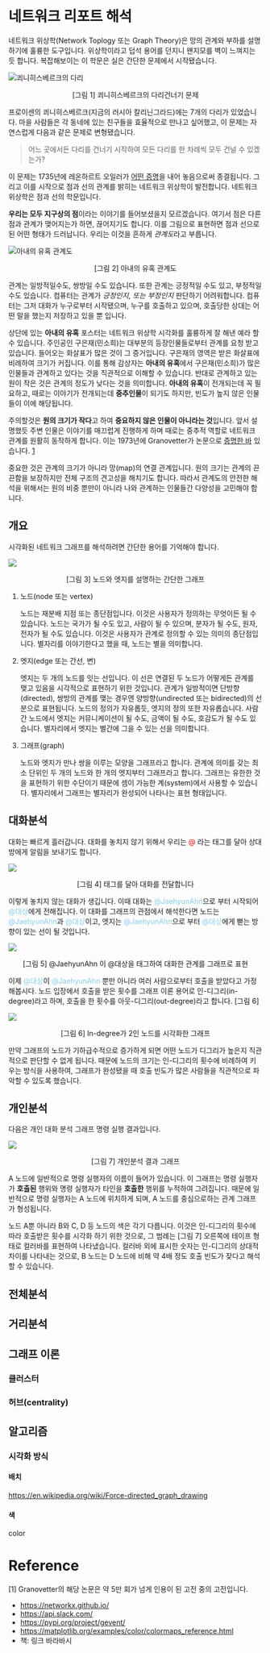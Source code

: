 # 네트워크 리포트 해석
네트워크 위상학(Network Toplogy 또는 Graph Theory)은 망의 관계와 부하를 설명하기에 훌륭한 도구입니다. 위상학이라고 덥석 용어를 던지니 왠지모를 벽이 느껴지는 듯 합니다. 복잡해보이는 이 학문은 실은 간단한 문제에서 시작됐습니다.

![쾨니히스베르크의 다리](http://mblogthumb2.phinf.naver.net/MjAxODA3MTNfMjk3/MDAxNTMxNDc5NTkyMTkx.iE2fwJHadMdpTBDP8ZU97UqhV3rOiqVIJE4Ug3C5R5Ug.CVxwmkOtlc8-CqIDcs_jFPDaoOre6iEsFC5VHowEYhkg.JPEG.galaxyenergy/1531479591997.jpg?type=w800)
<p align='center'>
[그림 1] 쾨니히스베르크의 다리건너기 문제
    </p>

프로이센의 쾨니히스베르크(지금의 러시아 칼리닌그라드)에는 7개의 다리가 있었습니다. 마을 사람들은 각 동네에 있는 친구들을 효율적으로 만나고 싶어했고, 이 문제는 자연스럽게 다음과 같은 문제로 변형됐습니다.

> 어느 곳에서든 다리를 건너기 시작하여 모든 다리를 한 차례씩 모두 건널 수 있겠는가?

이 문제는 1735년에 레온하르트 오일러가 [어떤 증명](https://ko.wikipedia.org/wiki/%EC%BE%A8%EB%8B%88%ED%9E%88%EC%8A%A4%EB%B2%A0%EB%A5%B4%ED%81%AC%EC%9D%98_%EB%8B%A4%EB%A6%AC_%EB%AC%B8%EC%A0%9C)을 내어 놓음으로써 종결됩니다. 그리고 이를 시작으로 점과 선의 관계를 밝히는 네트워크 위상학이 발전합니다. 네트워크 위상학은 점과 선의 학문입니다.

**우리는 모두 지구상의 점**이라는 이야기를 들어보셨을지 모르겠습니다. 여기서 점은 다른 점과 관계가 맺어지는가 하면, 끊어지기도 합니다. 이를 그림으로 표현하면 점과 선으로 된 어떤 형태가 드러납니다. 우리는 이것을 흔하게 *관계도*라고 부릅니다.


![아내의 유혹 관계도](http://cfs12.tistory.com/image/17/tistory/2009/02/03/22/14/4988433ad5368)
<p align='center'>
[그림 2] 아내의 유혹 관계도
</p>

관계는 일방적일수도, 쌍방일 수도 있습니다. 또한 관계는 긍정적일 수도 있고, 부정적일 수도 있습니다. 컴퓨터는 관계가 *긍정인지, 또는 부정인지* 판단하기 어려워합니다. 컴퓨터는 그저 대화가 누구로부터 시작됐으며, 누구를 호출하고 있으며, 호출당한 상대는 어떤 말을 했는지 저장하고 있을 뿐 입니다.

상단에 있는 **아내의 유혹** 포스터는 네트워크 위상학 시각화를 훌륭하게 잘 해낸 예라 할 수 있습니다. 주인공인 구은재(민소희)는 대부분의 등장인물들로부터 관계를 요청 받고 있습니다. 들어오는 화살표가 많은 것이 그 증거입니다. 구은재의 영역은 받은 화살표에 비례하여 크기가 커집니다. 이를 통해 감상자는 **아내의 유혹**에서 구은재(민소희)가 많은 인물들과 관계하고 있다는 것을 직관적으로 이해할 수 있습니다. 반대로 관계하고 있는 원이 작은 것은 관계의 정도가 낮다는 것을 의미합니다. **아내의 유혹**이 전개되는데 꼭 필요하고, 때로는 이야기가 전개되는데 **중추인물**이 되기도 하지만, 빈도가 높지 않은 인물들이 이에 해당됩니다.

주의할것은 **원의 크기가 작다**고 하여 **중요하지 않은 인물이 아니라는 것**입니다. 앞서 설명했듯 주변 인물은 이야기를 매끄럽게 진행하게 하며 때로는 중추적 역할로 네트워크 관계를 원활히 동작하게 합니다. 이는 1973년에 Granovetter가 논문으로 [증명한 바](https://sociology.stanford.edu/sites/default/files/publications/the_strength_of_weak_ties_and_exch_w-gans.pdf) 있습니다. [1](#Reference)

중요한 것은 관계의 크기가 아니라 망(map)의 연결 관계입니다. 원의 크기는 관계의 끈끈함을 보장하지만 전체 구조의 견고성을 해치기도 합니다. 따라서 관계도의 안전한 해석을 위해서는 원의 비중 뿐만이 아니라 나와 관계하는 인물들간 다양성을 고민해야 합니다.

## 개요
시각화된 네트워크 그래프를 해석하려면 간단한 용어를 기억해야 합니다.


![](http://mathworld.wolfram.com/images/eps-gif/GraphNodesEdges_1000.gif)
<p align='center'>
    [그림 3] 노드와 엣지를 설명하는 간단한 그래프
</p>

1. 노드(node 또는 vertex)

    노드는 재분배 지점 또는 종단점입니다. 이것은 사용자가 정의하는 무엇이든 될 수 있습니다. 노드는 국가가 될 수도 있고, 사람이 될 수 있으며, 분자가 될 수도, 원자, 전자가 될 수도 있습니다. 이것은 사용자가 관계로 정의할 수 있는 의미의 종단점입니다. 별자리를 이야기한다고 했을 때, 노드는 별을 의미합니다.
    
2. 엣지(edge 또는 간선, 변)

    엣지는 두 개의 노드를 잇는 선입니다. 이 선은 연결된 두 노드가 어떻게든 관계를 맺고 있음을 시각적으로 표현하기 위한 것입니다. 관계가 일방적이면 단방향(directed), 쌍방의 관계를 맺는 경우엔 양방향(undirected 또는 bidirected)의 선분으로 표현됩니다. 노드의 정의가 자유롭듯, 엣지의 정의 또한 자유롭습니다. 사람간 노드에서 엣지는 커뮤니케이션이 될 수도, 금액이 될 수도, 호감도가 될 수도 있습니다. 별자리에서 엣지는 별간에 그을 수 있는 선을 의미합니다.

3. 그래프(graph)

    노드와 엣지가 만나 쌍을 이루는 모양을 그래프라고 합니다. 관계에 의미를 갖는 최소 단위인 두 개의 노드와 한 개의 엣지부터 그래프라고 합니다. 그래프는 유한한 것을 표현하기 위한 수단이기 때문에 셈이 가능한 계(system)에서 사용할 수 있습니다. 별자리에서 그래프는 별자리가 완성되어 나타나는 표현 형태입니다.
    
## 대화분석
대화는 빠르게 흘러갑니다. 대화를 놓치지 않기 위해서 우리는 <font style='color:red'>@</font> 라는 태그를 달아 상대방에게 알림을 보내기도 합니다.


![](assets/태그.png)
<p align='center'>
    [그림 4] 태그를 달아 대화를 전달합니다
</p>

이렇게 놓치지 않는 대화가 생깁니다. 이때 대화는 <font style='color:skyblue'>@JaehyunAhn</font>으로 부터 시작되어 <font style='color:skyblue'>@대상</font>에게 전해집니다. 이 대화를 그래프의 관점에서 해석한다면 노드는 <font style='color:skyblue'>@JaehyunAhn</font>과 <font style='color:skyblue'>@대상</font>이고, 엣지는 <font style='color:skyblue'>@JaehyunAhn</font>으로 부터 <font style='color:skyblue'>@대상</font>에게 뻗는 방향이 있는 선이 될 것입니다.


![](assets/대화.png)
<p align='center'>
    [그림 5] @JaehyunAhn 이 @대상을 태그하여 대화한 관계를 그래프로 표현
</p>

이제 <font style='color:skyblue'>@대상</font>이 <font style='color:skyblue'>@JaehyunAhn</font> 뿐만 아니라 여러 사람으로부터 호출을 받았다고 가정해봅시다. 노드 입장에서 호출을 받은 횟수를 그래프 이론 용어로 인-디그리(in-degree)라고 하며, 호출을 한 횟수를 아웃-디그리(out-degree)라고 합니다. [그림 6]


![](assets/대화2.png)
<p align='center'>
    [그림 6] In-degree가 2인 노드를 시각화한 그래프
</p>

만약 그래프의 노드가 기하급수적으로 증가하게 되면 어떤 노드가 디그리가 높은지 직관적으로 판단할 수 없게 됩니다. 때문에 노드의 크기는 인-디그리의 횟수에 비례하여 키우는 방식을 사용하여, 그래프가 완성됐을 때 호출 빈도가 많은 사람들을 직관적으로 파악할 수 있도록 했습니다.


## 개인분석
다음은 개인 대화 분석 그래프 명령 실행 결과입니다.


![](assets/개인분석.png)
<p align='center'>
    [그림 7] 개인분석 결과 그래프
</p>

A 노드에 일반적으로 명령 실행자의 이름이 들어가 있습니다. 이 그래프는 명령 실행자가 **호출된** 행위와 명령 실행자가 타인을 **호출한** 행위를 누적하여 그려집니다. 때문에 일반적으로 명령 실행자는 A 노드에 위치하게 되며, A 노드를 중심으로하는 관계 그래프가 형성됩니다. 

노드 A뿐 아니라 B와 C, D 등 노드의 색은 각기 다릅니다. 이것은 인-디그리의 횟수에 따라 호출받은 횟수를 시각화 하기 위한 것으로, 그 범례는 [그림 7] 오른쪽에 테이프 형태로 컬러바를 표현하여 나타냈습니다. 컬러바 외에 표시한 숫자는 인-디그리의 상대적 차이를 나타내는 것으로, B 노드는 D 노드에 비해 약 4배 정도 호출 빈도가 잦다고 해석할 수 있습니다.

## 전체분석


## 거리분석
## 그래프 이론
### 클러스터
### 허브(centrality)
## 알고리즘
### 시각화 방식
#### 배치
https://en.wikipedia.org/wiki/Force-directed_graph_drawing
#### 색
color
# Reference
[1] Granovetter의 해당 논문은 약 5만 회가 넘게 인용이 된 고전 중의 고전입니다.
* https://networkx.github.io/
* https://api.slack.com/
* https://pypi.org/project/gevent/
* https://matplotlib.org/examples/color/colormaps_reference.html
* 책: 링크 바라바시